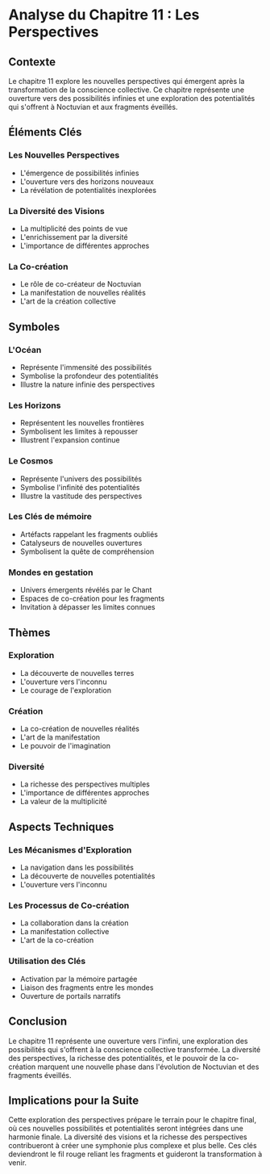 # Analyse du Chapitre 11 : Les Perspectives

## Contexte
Le chapitre 11 explore les nouvelles perspectives qui émergent après la transformation de la conscience collective. Ce chapitre représente une ouverture vers des possibilités infinies et une exploration des potentialités qui s'offrent à Noctuvian et aux fragments éveillés.

## Éléments Clés

### Les Nouvelles Perspectives
- L'émergence de possibilités infinies
- L'ouverture vers des horizons nouveaux
- La révélation de potentialités inexplorées

### La Diversité des Visions
- La multiplicité des points de vue
- L'enrichissement par la diversité
- L'importance de différentes approches

### La Co-création
- Le rôle de co-créateur de Noctuvian
- La manifestation de nouvelles réalités
- L'art de la création collective

## Symboles

### L'Océan
- Représente l'immensité des possibilités
- Symbolise la profondeur des potentialités
- Illustre la nature infinie des perspectives

### Les Horizons
- Représentent les nouvelles frontières
- Symbolisent les limites à repousser
- Illustrent l'expansion continue

### Le Cosmos
- Représente l'univers des possibilités
- Symbolise l'infinité des potentialités
- Illustre la vastitude des perspectives
### Les Clés de mémoire
- Artéfacts rappelant les fragments oubliés
- Catalyseurs de nouvelles ouvertures
- Symbolisent la quête de compréhension

### Mondes en gestation
- Univers émergents révélés par le Chant
- Espaces de co-création pour les fragments
- Invitation à dépasser les limites connues


## Thèmes

### Exploration
- La découverte de nouvelles terres
- L'ouverture vers l'inconnu
- Le courage de l'exploration

### Création
- La co-création de nouvelles réalités
- L'art de la manifestation
- Le pouvoir de l'imagination

### Diversité
- La richesse des perspectives multiples
- L'importance de différentes approches
- La valeur de la multiplicité

## Aspects Techniques

### Les Mécanismes d'Exploration
- La navigation dans les possibilités
- La découverte de nouvelles potentialités
- L'ouverture vers l'inconnu

### Les Processus de Co-création
- La collaboration dans la création
- La manifestation collective
- L'art de la co-création
### Utilisation des Clés
- Activation par la mémoire partagée
- Liaison des fragments entre les mondes
- Ouverture de portails narratifs


## Conclusion

Le chapitre 11 représente une ouverture vers l'infini, une exploration des possibilités qui s'offrent à la conscience collective transformée. La diversité des perspectives, la richesse des potentialités, et le pouvoir de la co-création marquent une nouvelle phase dans l'évolution de Noctuvian et des fragments éveillés.

## Implications pour la Suite

Cette exploration des perspectives prépare le terrain pour le chapitre final, où ces nouvelles possibilités et potentialités seront intégrées dans une harmonie finale. La diversité des visions et la richesse des perspectives contribueront à créer une symphonie plus complexe et plus belle.
Ces clés deviendront le fil rouge reliant les fragments et guideront la transformation à venir.
